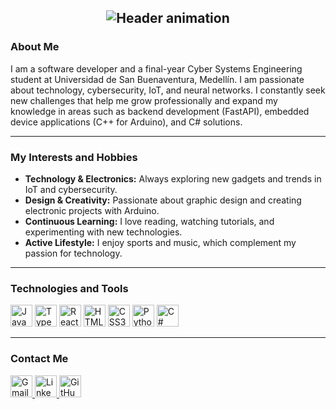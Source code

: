 <h2 align="center">
  <img src="https://readme-typing-svg.demolab.com?font=Fira+Code&weight=600&size=22&duration=4000&pause=1000&color=38BDF8&center=true&vCenter=true&width=600&lines=Hello!👋+I'm+Juan+Esteban+Arenilla+Buendia&repeat=0" alt="Header animation" />
</h2>

### About Me

I am a software developer and a final-year Cyber Systems Engineering student at Universidad de San Buenaventura, Medellín. I am passionate about technology, cybersecurity, IoT, and neural networks. I constantly seek new challenges that help me grow professionally and expand my knowledge in areas such as backend development (FastAPI), embedded device applications (C++ for Arduino), and C# solutions.

---

### My Interests and Hobbies

- **Technology & Electronics:** Always exploring new gadgets and trends in IoT and cybersecurity.
- **Design & Creativity:** Passionate about graphic design and creating electronic projects with Arduino.
- **Continuous Learning:** I love reading, watching tutorials, and experimenting with new technologies.
- **Active Lifestyle:** I enjoy sports and music, which complement my passion for technology.

---

### Technologies and Tools
<div align="left">
  <img src="https://img.shields.io/static/v1?message=JavaScript&logo=javascript&label=&color=F7DF1E&logoColor=black&labelColor=&style=for-the-badge" height="35" alt="JavaScript" />
  <img src="https://img.shields.io/static/v1?message=TypeScript&logo=typescript&label=&color=3178C6&logoColor=white&labelColor=&style=for-the-badge" height="35" alt="TypeScript" />
  <img src="https://img.shields.io/static/v1?message=React&logo=react&label=&color=61DAFB&logoColor=black&labelColor=&style=for-the-badge" height="35" alt="React" />
  <img src="https://img.shields.io/static/v1?message=HTML5&logo=html5&label=&color=E34F26&logoColor=white&labelColor=&style=for-the-badge" height="35" alt="HTML5" />
  <img src="https://img.shields.io/static/v1?message=CSS3&logo=css3&label=&color=1572B6&logoColor=white&labelColor=&style=for-the-badge" height="35" alt="CSS3" />
  <img src="https://img.shields.io/static/v1?message=Python&logo=python&label=&color=3776AB&logoColor=white&labelColor=&style=for-the-badge" height="35" alt="Python" />
  <img src="https://img.shields.io/static/v1?message=C%23&logo=c-sharp&label=&color=239120&logoColor=white&labelColor=&style=for-the-badge" height="35" alt="C#" />
</div>

---

### Contact Me

<div align="left">
  <a href="mailto:juanes.arenilla@gmail.com">
    <img src="https://img.shields.io/static/v1?message=Gmail&logo=gmail&label=&color=D14836&logoColor=white&style=for-the-badge" height="35" alt="Gmail" />
  </a>
  <a href="https://www.linkedin.com/in/juanes-arenilla-514a84265">
    <img src="https://img.shields.io/static/v1?message=LinkedIn&logo=linkedin&label=&color=0077B5&logoColor=white&style=for-the-badge" height="35" alt="LinkedIn" />
  </a>
  <a href="https://github.com/Louselook">
    <img src="https://img.shields.io/static/v1?message=GitHub&logo=github&label=&color=181717&logoColor=white&style=for-the-badge" height="35" alt="GitHub" />
  </a>
</div>
